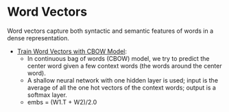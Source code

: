 # Word Vectors

Word vectors capture both syntactic and semantic features of words in a dense representation.

* [Train Word Vectors with CBOW Model](https://github.com/msfchen/machine_learning/tree/master/wordvector/cbow): 
  - In continuous bag of words (CBOW) model, we try to predict the center word given a few context words (the words around the center word).
  - A shallow neural network with one hidden layer is used; input is the average of all the one hot vectors of the context words; output is a softmax layer.
  - embs = (W1.T + W2)/2.0

